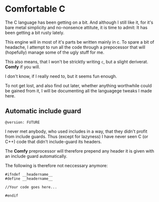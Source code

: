 # Comfortable C

The C language has been getting on a bit. And although I still like it, for it's
bare metal simplicity and no-nonsence attitute, it is time to admit: It has been
getting a bit rusty lately.

This engine will in most of it's parts be written mainly in c. To spare a bit of
headache, I attempt to run all the code through a prepocessor that will
(hopefully) manage some of the ugly stuff for me.

This also means, that I won't be stricktly writing ```c```, but a slight
deriverat. **Comfy** if you will.

I don't know, if I really need to, but it seems fun enough.

To not get lost, and also find out later, whether anything worthwhile could be
gained from it, I will be documenting all the languagege tweaks I made here.

## Automatic include guard

    @version: FUTURE

I never met anybody, who used includes in a way, that they didn't profit from
include guards. Thus (except for lazyness) I have never seen C (or C++) code
that didn't include-guard its headers.

The **Comfy** preprocessor will therefore prepend any header it is given with
an include guard automatically.

The following is therefore not neccessary anymore:

    #ifndef __headername__
    #define __headername__

    //Your code goes here...

    #endif
